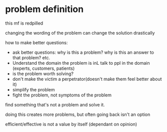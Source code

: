 # problem definition

this mf is redpilled

changing the wording of the problem can change the solution drastically

how to make better questions:
- ask better questions: why is this a problem? why is this an answer to that problem? etc.
- Understand the domain the problem is inL talk to ppl in the domain (experts, customers, patients)
- is the problem worth solving?
- don't make the victim a perpetrator(doesn't make them feel better about it)
- simplify the problem
- fight the problem, not symptoms of the problem

find something that's not a problem and solve it.

doing this creates more problems, but often going back isn't an option

efficient/effective is not a value by itself (dependant on opinion)

